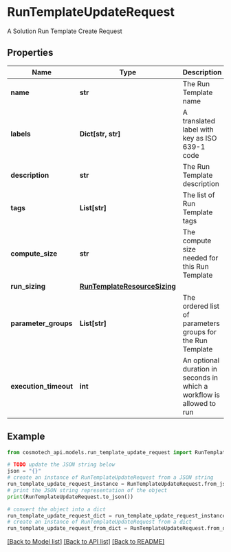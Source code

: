 # RunTemplateUpdateRequest

A Solution Run Template Create Request

## Properties

Name | Type | Description | Notes
------------ | ------------- | ------------- | -------------
**name** | **str** | The Run Template name | [optional] 
**labels** | **Dict[str, str]** | A translated label with key as ISO 639-1 code | [optional] 
**description** | **str** | The Run Template description | [optional] 
**tags** | **List[str]** | The list of Run Template tags | [optional] 
**compute_size** | **str** | The compute size needed for this Run Template | [optional] 
**run_sizing** | [**RunTemplateResourceSizing**](RunTemplateResourceSizing.md) |  | [optional] 
**parameter_groups** | **List[str]** | The ordered list of parameters groups for the Run Template | [optional] 
**execution_timeout** | **int** | An optional duration in seconds in which a workflow is allowed to run | [optional] 

## Example

```python
from cosmotech_api.models.run_template_update_request import RunTemplateUpdateRequest

# TODO update the JSON string below
json = "{}"
# create an instance of RunTemplateUpdateRequest from a JSON string
run_template_update_request_instance = RunTemplateUpdateRequest.from_json(json)
# print the JSON string representation of the object
print(RunTemplateUpdateRequest.to_json())

# convert the object into a dict
run_template_update_request_dict = run_template_update_request_instance.to_dict()
# create an instance of RunTemplateUpdateRequest from a dict
run_template_update_request_from_dict = RunTemplateUpdateRequest.from_dict(run_template_update_request_dict)
```
[[Back to Model list]](../README.md#documentation-for-models) [[Back to API list]](../README.md#documentation-for-api-endpoints) [[Back to README]](../README.md)



